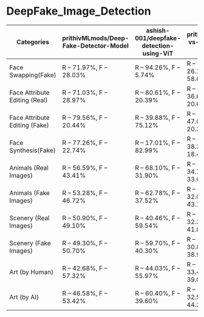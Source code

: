 # DeepFake_Image_Detection

| Categories                    | prithivMLmods/Deep-Fake-Detector-Model | ashish-001/deepfake-detection-using-ViT | prithivMLmods/AI-vs-Deepfake-vs-Real | openai/clip-vit-base-patch32 | dima806/ai-vs-real-image-detection | dima806/deepfake-vs-real-image-detection | prithivMLmods/Deep-Fake-Detector-v2-Model |
| ----------------------------- | -------------------------------------- | --------------------------------------- | ------------------------------------ | ---------------------------- | ---------------------------------- | ---------------------------------------- | ----------------------------------------- |
| Face Swapping(Fake)           | R – 71.97%, F – 28.03%                 | R – 94.26%, F – 5.74%                   | R – 58.65%, D – 26.18%, A – 58.65%   | R – 70.49%, F – 29.51%       | R – 25.03%, F – 74.97%             | R – 94.73%, F – 5.27%                    | R – 24.43%, D – 75.57%                    |
| Face Attribute Editing (Real) | R – 71.03%, F – 28.97%                 | R – 80.61%, F – 20.39%                  | R – 42.72%, D – 36.63%, A – 20.66%   | R – 77.07%, F – 22.93%       | R – 30.94%, F – 69.06%             | R – 72.34%, F – 27.66%                   | R – 40.67%, F – 59.33%                    |
| Face Attribute Editing (Fake) | R – 79.56%, F – 20.44%                 | R – 39.88%, F – 75.12%                  | R – 32.60%, D – 47.05%, A – 20.35%   | R – 65.17%, F – 34.83%       | R – 20.29%, F – 79.71%             | R – 39.09%, F – 60.91%                   | R – 45.48%, F – 54.52%                    |
| Face Synthesis(Fake)          | R – 77.26%, F – 22.74%                 | R – 17.01%, F – 82.99%                  | R – 43.17%, D – 38.39%, A – 18.45%   | R – 63.79%, F – 36.21%       | R – 33.85%, F – 66.15%             | R – 43.13%, F – 56.87%                   | R – 41.62%, F – 58.38%                    |
| Animals (Real Images)         | R – 56.59%, F – 43.41%                 | R – 68.10%, F – 31.90%                  | R – 31.54%, D – 34.79%, A – 33.67%   | R – 48.23%, F – 51.77%       | R – 29.59%, F – 70.41%             | R – 69.13%, F – 30.87%                   | R – 42.76%, F – 57.24%                    |
| Animals (Fake Images)         | R – 53.28%, F – 46.72%                 | R – 62.78%, F – 37.52%                  | R – 24.20%, D – 32.09%, A – 43.71%   | R – 41.95%, F – 58.05%       | R – 25.41%, F – 74.59%             | R – 79.77%, F – 20.23%                   | R – 34.15%, F – 65.85%                    |
| Scenery (Real Images)         | R – 50.90%, F – 49.10%                 | R – 40.46%, F – 59.54%                  | R – 25.75%, D – 32.39%, A – 41.86%   | R – 27.60%, F – 72.40%       | R – 8.16%, F – 91.84%              | R – 66.98%, F – 33.02%                   | R – 40.86%, F – 59.14%                    |
| Scenery (Fake Images)         | R – 49.30%, F – 50.70%                 | R – 59.70%, F – 40.30%                  | R – 30.18%, D – 30.89%, A – 38.94%   | R – 58.26%, F – 41.74%       | R – 14.35%, F – 85.65%             | R – 81.10%, F – 18.90%                   | R – 38.21%, F – 61.79%                    |
| Art (by Human)                | R – 42.68%, F – 57.32%                 | R – 44.03%, F – 55.97%                  | R – 27.57%, D – 33.40%, A – 39.03%   | R – 3.69%, F – 96.31%        | R – 17.95%, F – 82.05%             | R – 82.54%, F – 17.46%                   | R – 36.96%, F – 63.04%                    |
| Art (by AI)                   | R – 46.58%, F – 53.42%                 | R – 60.40%, F – 39.60%                  | R – 23.24%, D – 32.52%, A – 44.24%   | R – 22.48%, F – 77.52%       | R – 9.27%, F – 90.73%              | R – 86.67%, F – 13.33%                   | R – 34.07%, F – 5.93%                     |
